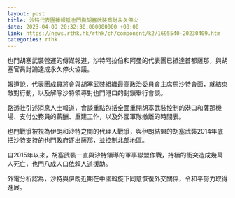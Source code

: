 ```yaml
---
layout: post
title: 沙特代表團據報抵也門與胡塞武裝商討永久停火
date: 2023-04-09 20:32:30.000000000 +08:00
link: https://news.rthk.hk/rthk/ch/component/k2/1695540-20230409.htm
categories: rthk
---
```


也門胡塞武裝營運的傳媒報道，沙特阿拉伯和阿曼的代表團已抵達首都薩那，與胡塞官員討論達成永久停火協議。

報道說，代表團成員將會與胡塞武裝組織最高政治委員會主席馬沙特會面，就結束敵對行動，以及解除沙特領導對也門港口的封鎖舉行會談。

路透社引述消息人士報道，會談重點包括全面重開胡塞武裝控制的港口和薩那機場、支付公務員的薪酬、重建工作，以及外國軍隊撤離的時間表。

也門戰爭被視為伊朗和沙特之間的代理人戰爭，與伊朗結盟的胡塞武裝2014年底把沙特支持的也門政府逐出薩那，並控制北部地區。

自2015年以來，胡塞武裝一直與沙特領導的軍事聯盟作戰，持續的衝突造成幾萬人死亡，也門八成人口依賴人道援助。

外電分析認為，沙特與伊朗近期在中國斡旋下同意恢復外交關係，令和平努力取得進展。
